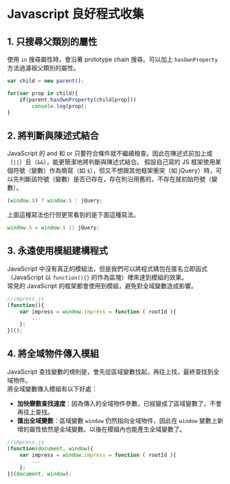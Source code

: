 # Javascript 良好程式收集

## 1. 只搜尋父類別的屬性

使用 `in` 搜尋屬性時，會沿著 prototype chain 搜尋。可以加上 `hasOwnProperty` 方法過濾祖父類別的屬性。

```javascript
var child = new parent();

for(var prop in child){
    if(parent.hasOwnProperty(child[prop]))
        console.log(prop);
}
```

## 2. 將判斷與陳述式結合

JavaScript 的 and 和 or 只要符合條件就不繼續檢查。因此在陳述式前加上或（`||`）且（`&&`），能更簡潔地將判斷與陳述式結合。
假設自己寫的 JS 框架使用某個符號（變數）作為簡寫（如 `$`），但又不想跟其他框架衝突（如 jQuery）時，可以先判斷該符號（變數）是否已存在，存在則沿用舊的，不存在就初始符號（變數）。

```javascript
(window.$) ? window.$ : jQuery;
```
上面這種寫法也行但更常看到的是下面這種寫法。

```javascript
window.$ = window.$ || jQuery;
```

## 3. 永遠使用模組建構程式

JavaScript 中沒有真正的模組法，但是我們可以將程式碼包在匿名立即函式（JavaScript 以 `function(){}` 的作為區塊）裡來達到模組的效果。  
常見的 JavaScript 的框架都會使用到模組，避免對全域變數造成影響。

```javascript
//impress.js
(function(){
    var impress = window.impress = function ( rootId ){
        ...
    };
})();
```

## 4. 將全域物件傳入模組

JavaScript 查找變數的規則是，會先從區域變數找起，再往上找，最終查找到全域物件。  
將全域變數傳入模組有以下好處：

+ __加快變數查找速度__：因為傳入的全域物件參數，已經變成了區域變數了，不會再往上查找。
+ __匯出全域變數__：區域變數 `window` 仍然指向全域物件，因此在 `window` 變數上新增的屬性依然是全域變數。以後在模組內也能產生全域變數了。

```javascript
//impress.js
(function(document, window){
    var impress = window.impress = function ( rootId ){
        ...
    };
})(document, window);
```